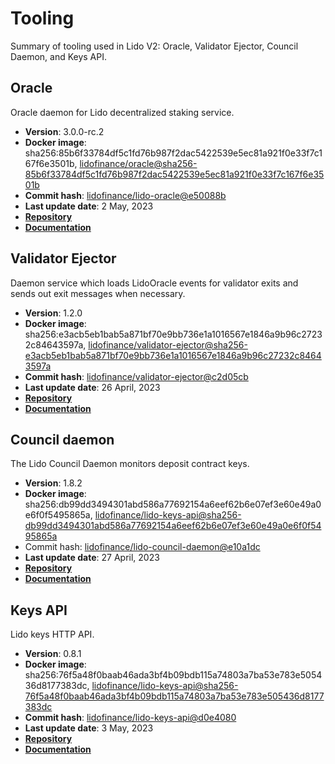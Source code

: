 # Tooling

Summary of tooling used in Lido V2: Oracle, Validator Ejector, Council Daemon, and Keys API.

## Oracle

Oracle daemon for Lido decentralized staking service.

- **Version**: 3.0.0-rc.2
- **Docker image**: sha256:85b6f33784df5c1fd76b987f2dac5422539e5ec81a921f0e33f7c167f6e3501b, [lidofinance/oracle@sha256-85b6f33784df5c1fd76b987f2dac5422539e5ec81a921f0e33f7c167f6e3501b](https://hub.docker.com/layers/lidofinance/oracle/dev/images/sha256-85b6f33784df5c1fd76b987f2dac5422539e5ec81a921f0e33f7c167f6e3501b?context=explore)
- **Commit hash**: [lidofinance/lido-oracle@e50088b](https://github.com/lidofinance/lido-oracle/commit/e50088b0cc51d3ae8954f5651348fb1405bdf61f)
- **Last update date**: 2 May, 2023
- [**Repository**](https://github.com/lidofinance/lido-oracle/tree/3.0.0-rc.2#readme)
- [**Documentation**](https://docs.lido.fi/guides/node-operator-manual)

## Validator Ejector

Daemon service which loads LidoOracle events for validator exits and sends out exit messages when necessary.

- **Version**: 1.2.0
- **Docker image**: sha256:e3acb5eb1bab5a871bf70e9bb736e1a1016567e1846a9b96c27232c84643597a, [lidofinance/validator-ejector@sha256-e3acb5eb1bab5a871bf70e9bb736e1a1016567e1846a9b96c27232c84643597a](https://hub.docker.com/layers/lidofinance/validator-ejector/1.2.0/images/sha256-e3acb5eb1bab5a871bf70e9bb736e1a1016567e1846a9b96c27232c84643597a?context=explore)
- **Commit hash**: [lidofinance/validator-ejector@c2d05cb](https://github.com/lidofinance/validator-ejector/commit/c2d05cbfff039a8332f4ae5994fc1148b8cbf154)
- **Last update date**: 26 April, 2023
- [**Repository**](https://github.com/lidofinance/validator-ejector/tree/1.2.0#readme)
- [**Documentation**](https://docs.lido.fi/guides/validator-ejector-guide)

## Council daemon

The Lido Council Daemon monitors deposit contract keys.

- **Version**: 1.8.2
- **Docker image**: sha256:db99dd3494301abd586a77692154a6eef62b6e07ef3e60e49a0e6f0f5495865a, [lidofinance/lido-keys-api@sha256-db99dd3494301abd586a77692154a6eef62b6e07ef3e60e49a0e6f0f5495865a](https://hub.docker.com/layers/lidofinance/lido-keys-api/0.8.0/images/sha256-db99dd3494301abd586a77692154a6eef62b6e07ef3e60e49a0e6f0f5495865a?context=explore)
- Commit hash: [lidofinance/lido-council-daemon@e10a1dc](https://github.com/lidofinance/lido-council-daemon/commit/e10a1dcce34b118e0e830efafa44198f4e865414)
- **Last update date**: 27 April, 2023
- [**Repository**](https://github.com/lidofinance/lido-council-daemon/tree/1.8.2)
- [**Documentation**](/guides/deposit-security-manual)

## Keys API

Lido keys HTTP API.

- **Version**: 0.8.1
- **Docker image**: sha256:76f5a48f0baab46ada3bf4b09bdb115a74803a7ba53e783e505436d8177383dc, [lidofinance/lido-keys-api@sha256-76f5a48f0baab46ada3bf4b09bdb115a74803a7ba53e783e505436d8177383dc](https://hub.docker.com/layers/lidofinance/lido-keys-api/0.8.1/images/sha256-76f5a48f0baab46ada3bf4b09bdb115a74803a7ba53e783e505436d8177383dc?context=explore)
- **Commit hash**: [lidofinance/lido-keys-api@d0e4080](https://github.com/lidofinance/lido-keys-api/commit/d0e4080a8982dca4aed97aa8f7f76ab7411a665d)
- **Last update date**: 3 May, 2023
- [**Repository**](https://github.com/lidofinance/lido-keys-api/tree/0.8.1#readme)
- [**Documentation**](/guides/kapi-guide)